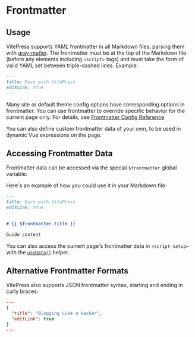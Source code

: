 # Frontmatter

## Usage

VitePress supports YAML frontmatter in all Markdown files, parsing them with [gray-matter](https://github.com/jonschlinkert/gray-matter). The frontmatter must be at the top of the Markdown file (before any elements including `<script>` tags) and must take the form of valid YAML set between triple-dashed lines. Example:

```md
---
title: Docs with VitePress
editLink: true
---
```

Many site or default theme config options have corresponding options in frontmatter. You can use frontmatter to override specific behavior for the current page only. For details, see [Frontmatter Config Reference](../reference/frontmatter-config).

You can also define custom frontmatter data of your own, to be used in dynamic Vue expressions on the page.

## Accessing Frontmatter Data

Frontmatter data can be accessed via the special `$frontmatter` global variable:

Here's an example of how you could use it in your Markdown file:

```md
---
title: Docs with VitePress
editLink: true
---

# {{ $frontmatter.title }}

Guide content
```

You can also access the current page's frontmatter data in `<script setup>` with the [`useData()`](../reference/runtime-api#usedata) helper.

## Alternative Frontmatter Formats

VitePress also supports JSON frontmatter syntax, starting and ending in curly braces:

```json
---
{
  "title": "Blogging Like a Hacker",
  "editLink": true
}
---
```
